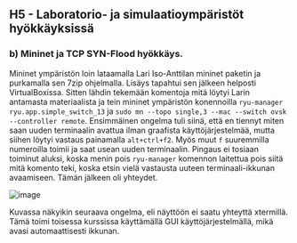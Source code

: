 ## H5 - Laboratorio- ja simulaatioympäristöt hyökkäyksissä

### b) Mininet ja TCP SYN-Flood hyökkäys.

Mininet ympäristön loin lataamalla Lari Iso-Anttilan mininet paketin ja purkamalla sen 7zip ohjelmalla. Lisäys tapahtui sen jälkeen helposti VirtualBoxissa.
Sitten lähdin tekemään komentoja mitä löytyi Larin antamasta materiaalista ja tein mininet ympäristön konennoilla `ryu-manager ryu.app.simple_switch_13` ja `sudo mn --topo single,3 --mac --switch ovsk --controller remote`. Ensimmäinen ongelma tuli siinä, että en tiennyt miten saan uuden terminaalin avattua ilman graafista käyttöjärjestelmää, mutta siihen löytyi vastaus painamalla `alt+ctrl+f2`. Myös muut `f` suuremmilla numeroilla toimii ja saat usean uuden terminaalin. Pingaus ei tosiaan toiminut aluksi, koska menin pois `ryu-manager` komennon laitettua pois siitä mitä komento teki, koska etsin vielä vastausta uuteen terminaali-ikkunan avaamiseen. Tämän jälkeen oli yhteydet. 

![image](https://github.com/user-attachments/assets/890b5a16-c79b-417a-946f-edc47001894f)

Kuvassa näkyikin seuraava ongelma, eli näyttöön ei saatu yhteyttä xtermillä. Tämä toimi toisessa kurssissa käyttämällä GUI käyttöjärjestelmällä, mikä avasi automaattisesti ikkunan.
